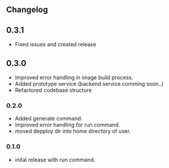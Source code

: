 ## Changelog

## 0.3.1
- Fixed issues and created release

## 0.3.0
- Improved error handling in image build process.
- Added prototype service (backend service comming soon..)
- Refactored codebase structure

### 0.2.0 
- Added generate command.
- Improved error handling for run command.
- moved depploy dir into home directory of user.

### 0.1.0 
- inital release with run command.